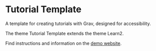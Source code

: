 # Tutorial Template

A template for creating tutorials with Grav, designed for accessibility.

The theme Tutorial Template extends the theme Learn2.

Find instructions and information on the [demo website](https://www.ds-tutorials.oucreate.com/tutorial-template).